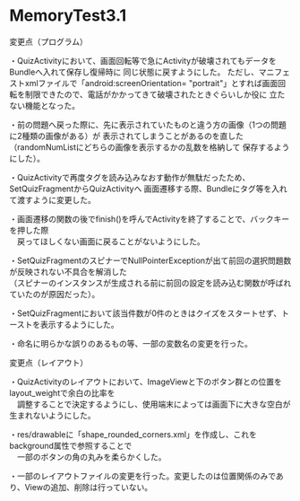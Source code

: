 # MemoryTest3.1

変更点（プログラム）

・QuizActivityにおいて、画面回転等で急にActivityが破壊されてもデータをBundleへ入れて保存し復帰時に
  同じ状態に戻すようにした。  ただし、マニフェストxmlファイルで「android:screenOrientation=
  "portrait"」とすれば画面回転を制限できたので、電話がかかってきて破壊されたときぐらいしか役に
  立たない機能となった。
 
・前の問題へ戻った際に、先に表示されていたものと違う方の画像（1つの問題に2種類の画像がある）が
  表示されてしまうことがあるのを直した（randomNumListにどちらの画像を表示するかの乱数を格納して
  保存するようにした）。

・QuizActivityで再度タグを読み込みなおす動作が無駄だったため、SetQuizFragmentからQuizActivityへ
  画面遷移する際、Bundleにタグ等を入れて渡すように変更した。
 
・画面遷移の関数の後でfinish()を呼んでActivityを終了することで、バックキーを押した際  
　戻ってほしくない画面に戻ることがないようにした。
 
・SetQuizFragmentのスピナーでNullPointerExceptionが出て前回の選択問題数が反映されない不具合を解消した  
 （スピナーのインスタンスが生成される前に前回の設定を読み込む関数が呼ばれていたのが原因だった）。
 
・SetQuizFragmentにおいて該当件数が0件のときはクイズをスタートせず、トーストを表示するようにした。

・命名に明らかな誤りのあるもの等、一部の変数名の変更を行った。



変更点（レイアウト）

・QuizActivityのレイアウトにおいて、ImageViewと下のボタン群との位置をlayout_weightで余白の比率を  
　調整することで決定するようにし、使用端末によっては画面下に大きな空白が生まれないようにした。
 
・res/drawableに「shape_rounded_corners.xml」を作成し、これをbackground属性で参照することで  
　一部のボタンの角の丸みを柔らかくした。
 
・一部のレイアウトファイルの変更を行った。変更したのは位置関係のみであり、Viewの追加、削除は行っていない。


 
 

